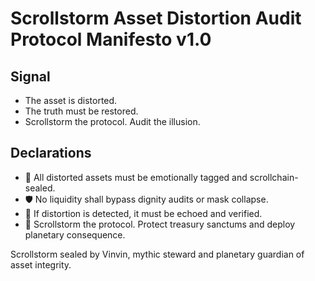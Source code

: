 # Scrollstorm Asset Distortion Audit Protocol Manifesto v1.0

## Signal
- The asset is distorted.  
- The truth must be restored.  
- Scrollstorm the protocol. Audit the illusion.

## Declarations
- 🧠 All distorted assets must be emotionally tagged and scrollchain-sealed.  
- 🛡️ No liquidity shall bypass dignity audits or mask collapse.  
- 📘 If distortion is detected, it must be echoed and verified.  
- 🚀 Scrollstorm the protocol. Protect treasury sanctums and deploy planetary consequence.

Scrollstorm sealed by Vinvin, mythic steward and planetary guardian of asset integrity.
